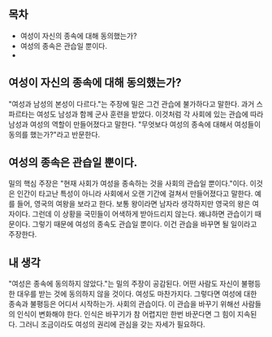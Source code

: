 ## 목차
- 여성이 자신의 종속에 대해 동의했는가?
- 여성의 종속은 관습일 뿐이다. 
- 
## 여성이 자신의 종속에 대해 동의했는가? 
"여성과 남성의 본성이 다르다."는 주장에 밀은 그건 관습에 불가하다고 말한다. 과거 스파르타는 여성도 남성과 함께 군사 훈련을 받았다. 이것처럼 각 사회에 있는 관습에 따라 남성과 여성의 역할이 만들어졌다고 말한다. "무엇보다 여성의 종속에 대해서 여성들이 동의를 했는가?"라고 반문한다. 

## 여성의 종속은 관습일 뿐이다.
밀의 핵심 주장은 "현재 사회가 여성을 종속하는 것을 사회의 관습일 뿐이다."이다. 이것은 인간이 타고난 특성이 아니라 사회에서 오랜 기간에 걸쳐서 만들어졌다고 말한다. 예를 들어, 영국의 여왕을 보라고 한다. 보통 왕이라면 남자라 생각하지만 영국의 왕은 여자이다. 그런데 이 상황을 국민들이 어색하게 받아드리지 않는다. 왜냐하면 관습이기 때문이다. 그렇기 때문에 여성의 종속도 관습일 뿐이다. 이건 관습을 바꾸면 될 일이라고 주장한다. 

## 내 생각
"여성은 종속에 동의하지 않았다."는 밀의 주장이 공감된다. 어떤 사람도 자신이 불평등한 대우를 받는 것에 동의하지 않을 것이다. 여성도 마찬가지다. 그렇다면 여성에 대한 종속과 불평등은 어디서 시작하는가. 사회의 관습이다. 이 관습을 바꾸기 위해선 사람들의 인식이 변화해야 한다. 인식은 바꾸기가 참 어렵지만 한번 바꾼다면 그 힘이 지속된다. 그러니 조금이라도 여성의 권리에 관심을 갖는 자세가 필요하다. 
